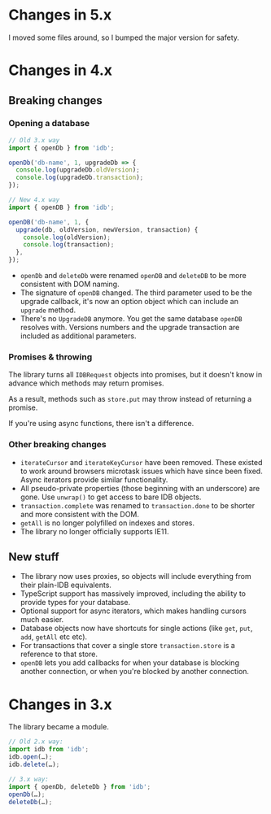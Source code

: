 # Changes in 5.x

I moved some files around, so I bumped the major version for safety.

# Changes in 4.x

## Breaking changes

### Opening a database

```js
// Old 3.x way
import { openDb } from 'idb';

openDb('db-name', 1, upgradeDb => {
  console.log(upgradeDb.oldVersion);
  console.log(upgradeDb.transaction);
});
```

```js
// New 4.x way
import { openDB } from 'idb';

openDB('db-name', 1, {
  upgrade(db, oldVersion, newVersion, transaction) {
    console.log(oldVersion);
    console.log(transaction);
  },
});
```

- `openDb` and `deleteDb` were renamed `openDB` and `deleteDB` to be more consistent with DOM naming.
- The signature of `openDB` changed. The third parameter used to be the upgrade callback, it's now an option object which can include an `upgrade` method.
- There's no `UpgradeDB` anymore. You get the same database `openDB` resolves with. Versions numbers and the upgrade transaction are included as additional parameters.

### Promises & throwing

The library turns all `IDBRequest` objects into promises, but it doesn't know in advance which methods may return promises.

As a result, methods such as `store.put` may throw instead of returning a promise.

If you're using async functions, there isn't a difference.

### Other breaking changes

- `iterateCursor` and `iterateKeyCursor` have been removed. These existed to work around browsers microtask issues which have since been fixed. Async iterators provide similar functionality.
- All pseudo-private properties (those beginning with an underscore) are gone. Use `unwrap()` to get access to bare IDB objects.
- `transaction.complete` was renamed to `transaction.done` to be shorter and more consistent with the DOM.
- `getAll` is no longer polyfilled on indexes and stores.
- The library no longer officially supports IE11.

## New stuff

- The library now uses proxies, so objects will include everything from their plain-IDB equivalents.
- TypeScript support has massively improved, including the ability to provide types for your database.
- Optional support for async iterators, which makes handling cursors much easier.
- Database objects now have shortcuts for single actions (like `get`, `put`, `add`, `getAll` etc etc).
- For transactions that cover a single store `transaction.store` is a reference to that store.
- `openDB` lets you add callbacks for when your database is blocking another connection, or when you're blocked by another connection.

# Changes in 3.x

The library became a module.

```js
// Old 2.x way:
import idb from 'idb';
idb.open(…);
idb.delete(…);

// 3.x way:
import { openDb, deleteDb } from 'idb';
openDb(…);
deleteDb(…);
```
